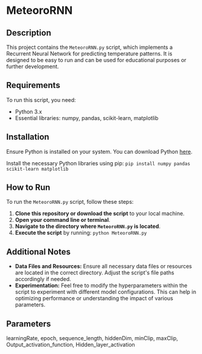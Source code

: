 # MeteoroRNN

## Description
This project contains the `MeteoroRNN.py` script, which implements a Recurrent Neural Network for predicting temperature patterns. It is designed to be easy to run and can be used for educational purposes or further development.

## Requirements
To run this script, you need:
- Python 3.x
- Essential libraries: numpy, pandas, scikit-learn, matplotlib

## Installation
Ensure Python is installed on your system. You can download Python [here](https://www.python.org/downloads/).

Install the necessary Python libraries using pip: `pip install numpy pandas scikit-learn matplotlib`

## How to Run

To run the `MeteoroRNN.py` script, follow these steps:

1. **Clone this repository or download the script** to your local machine.
2. **Open your command line or terminal**.
3. **Navigate to the directory where `MeteoroRNN.py` is located**.
4. **Execute the script** by running: `python MeteoroRNN.py`

## Additional Notes

- **Data Files and Resources:** Ensure all necessary data files or resources are located in the correct directory. Adjust the script's file paths accordingly if needed.
- **Experimentation:** Feel free to modify the hyperparameters within the script to experiment with different model configurations. This can help in optimizing performance or understanding the impact of various parameters.

## Parameters
learningRate, epoch, sequence_length, hiddenDim, minClip, maxClip, Output_activation_function, Hidden_layer_activation

